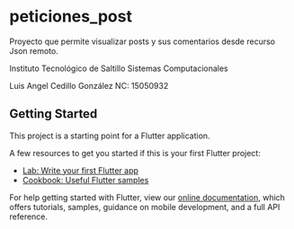 # peticiones_post

Proyecto que permite visualizar posts y sus comentarios desde recurso Json remoto.

Instituto Tecnológico de Saltillo
            Sistemas Computacionales
            
Luis Angel Cedillo González
NC: 15050932

## Getting Started

This project is a starting point for a Flutter application.

A few resources to get you started if this is your first Flutter project:

- [Lab: Write your first Flutter app](https://flutter.dev/docs/get-started/codelab)
- [Cookbook: Useful Flutter samples](https://flutter.dev/docs/cookbook)

For help getting started with Flutter, view our
[online documentation](https://flutter.dev/docs), which offers tutorials,
samples, guidance on mobile development, and a full API reference.
